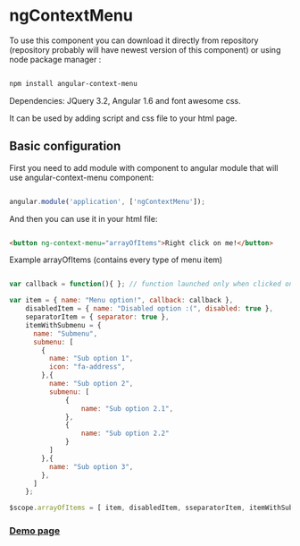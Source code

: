 # ngContextMenu

To use this component you can download it directly from repository (repository probably will have newest version of this component) or using node package manager :

```bash

npm install angular-context-menu

```

Dependencies: JQuery 3.2, Angular 1.6 and font awesome css.

It can be used by adding script and css file to your html page.

## Basic configuration

First you need to add module with component to angular module that will use angular-context-menu component:

```javascript

angular.module('application', ['ngContextMenu']);

```

And then you can use it in your html file:

```html

<button ng-context-menu="arrayOfItems">Right click on me!</button>

```

Example arrayOfItems (contains every type of menu item)

``` javascript

var callback = function(){ }; // function launched only when clicked on normal item (not with submenu or disabled)

var item = { name: "Menu option!", callback: callback },
    disabledItem = { name: "Disabled option :(", disabled: true },
    separatorItem = { separator: true },
    itemWithSubmenu = {
      name: "Submenu",
      submenu: [
        {
          name: "Sub option 1",
          icon: "fa-address",
        },{
          name: "Sub option 2",
          submenu: [
              {
                  name: "Sub option 2.1",
              },
              {
                  name: "Sub option 2.2"
              }
          ]
        },{
          name: "Sub option 3",
        },
      ]
    };

$scope.arrayOfItems = [ item, disabledItem, sseparatorItem, itemWithSubmenu ];
```

### [Demo page](https://krol22.github.io/ngContextMenu/docs/index.html)
